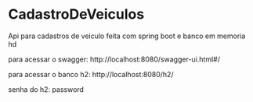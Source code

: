 # CadastroDeVeiculos

Api para cadastros de veiculo feita com spring boot e banco em memoria hd

para acessar o swagger: http://localhost:8080/swagger-ui.html#/

para acessar o banco h2: http://localhost:8080/h2/

senha do h2: password
